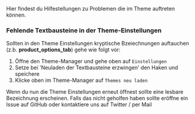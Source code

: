 Hier findest du Hilfestellungen zu Problemen die im Theme auftreten können.

### Fehlende Textbausteine in der Theme-Einstellungen

Sollten in den Theme Einstellungen kryptische Bzeiechnungen auftauchen (z.b. __product_options_tab__) gehe wie folgt vor:

1. Öffne den Theme-Manager und gehe oben auf `Einstellungen`
2. Setze bei 'Neuladen der Textbausteine erzwingen' den Haken und speichere
3. Klicke oben im Theme-Manager auf `Themes neu laden`

Wenn du nun die Theme Einstellungen erneut öffnest sollte eine lesbare Bezeichnung erscheinen.
Falls das nicht geholfen haben sollte eröffne ein Issue auf GitHub oder kontaktiere uns auf Twitter / per Mail
